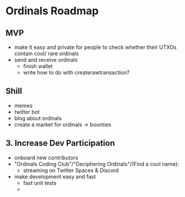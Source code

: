 Ordinals Roadmap
================

MVP
---

- make it easy and private for people to check whether their UTXOs contain cool/
rare ordinals
- send and receive ordinals
  - finish wallet
  - write how to do with createrawtransaction?


Shill
-----

- memes
- twitter bot
- blog about ordinals
- create a market for ordinals -> bounties


## 3. Increase Dev Participation

- onboard new contributors
- "Ordinals Coding Club"/"Deciphering Ordinals"/(Find a cool name):
  - streaming on Twitter Spaces & Discord
- make development easy and fast
  - fast unit tests 
  - 
